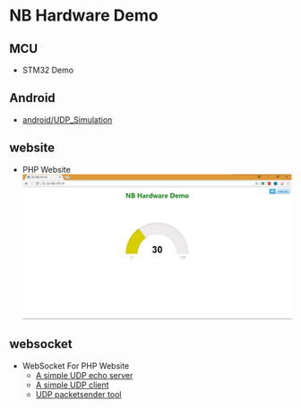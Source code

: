# NB Hardware Demo

## MCU

* STM32 Demo

## Android

* [android/UDP_Simulation](android/UDP_Simulation)

## website

* PHP Website
  ![img/NB_Hardware_Demo_Web_UI.png](img/NB_Hardware_Demo_Web_UI.png)

## websocket

* WebSocket For PHP Website
  * [A simple UDP echo server](https://www.cs.cmu.edu/afs/cs/academic/class/15213-f99/www/class26/udpserver.c)
  * [A simple UDP client](https://www.cs.cmu.edu/afs/cs/academic/class/15213-f99/www/class26/udpclient.c)
  * [UDP packetsender tool](https://packetsender.com/download)
